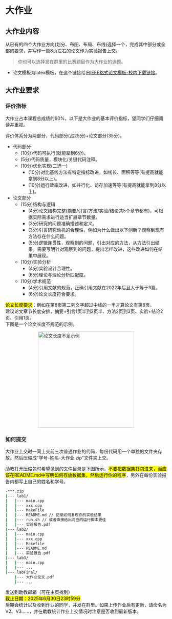 # 大作业

## 大作业内容

从已有的四个大作业方向(划分、布图、布局、布线)选择一个，完成其中部分或全部的要求，并写作一篇8页左右的论文作为实验报告上交。
> 你也可以选择发在群里的比赛题目作为大作业的选题。

* 论文模板为latex模板，在这个链接给出[IEEE格式论文模板-校内下载链接](http://172.18.233.211:5244/pd/VLSI/dataset/conference-latex-template.zip?signature=b54a567dc6403f2954e4efb1b9f27c65d60333b950d4af6e414f587b9d9dc483d8195e53f4754cc68187ede59d3817372547ed7c5b2101e18c2832b8e01c6d10)。

## 大作业要求

### 评价指标

大作业占本课程总成绩的60%，以下是大作业的基本评价指标，望同学们仔细阅读并重视。

评价体系分为两部分，代码部分(占25分)+论文部分(35分)。
* 代码部分
  * (10分)代码可执行(就能拿到6分)。
  * (5分)代码质量，模块化/关键代码注释。
  * (10分)优化实现(二选一)
    * (10分)对比基线方法有特定指标改进，如线长、面积等等(有提高就能拿到8分以上)。
    * (10分)运行效率改进，如并行化、访存加速等等(有提高就能拿到8分以上)。
* 论文部分
  * (15分)结构与逻辑
    * (4分)论文结构完整(摘要/引言/方法/实验/结论共5个章节都有)，可根据实际需求进行适当扩展章节数量。
    * (3分)研究的问题准确描述和定义。
    * (3分)引言研究动机的合理性，例如为什么做出以下创新？观察到现有方法存在什么问题。
    * (5分)逻辑连贯性，观察到的问题，引出对应的方法，从方法引出结果。需要写明针对观察到的问题，提出怎样改进，这些改进如何在结果中展现。
  * (10分)实验分析
    * (4分)实验设计合理性。
    * (6分)理论与理论分析匹配度。
  * (10分)学术规范
    * (4分)引用文献的规范，正确引用文献在2022年后且大于等于3篇。
    * (6分)论文长度符合要求。

<mark>论文长度要求</mark>：例如在第8页第二列文字超过中线的一半才算论文有第8页。<br>
建议论文章节长度安排，摘要+引言1页半到2页半、方法2页到3页、实验+结论2页、引用1页。<br>
下图是一个论文长度不规范的示例。

<img width=300 alt="论文长度不足示例" src="/VLSI-FPGA/advanced/img/paper-length-rule.png" style="margin: auto; display: flex;">

### 如何提交

大作业上交时一同上交前三次普通作业的代码，每份代码用一个单独的文件夹存放。然后压缩成"学号-姓名-大作业.zip"文件夹上交。

助教打开压缩包时希望见到的文件目录是下图所示，<mark>不要把数据集打包进来，而应该在README.md中写明如何存放数据集，然后运行你的程序</mark>，另外在每份实验报告内都写上自己的姓名和学号。

```bash
-***.zip
|--- lab1/
|   |--- main.cpp
|   |--- xxx.cpp
|   |--- MakeFile
|   |--- README.md // 记录如何复现你的实验结果
|   |--- run.sh // 或者直接给出对应的运行脚本更佳
|   |--- 实验报告.pdf
|--- lab2/
|   |--- main.cpp
|   |--- xxx.cpp
|   |--- Makefile
|   |--- README.md
|   |--- 实验报告.pdf
|--- lab3/
|   |--- main.cpp
|   |--- ...
|--- labFinal/
    |--- 大作业论文.pdf
    |--- ...
```

发送到助教邮箱（可在主页找到）<br>
<mark>截止日期：2025年6月30日23时59分</mark><br>
后期会统计以及收到作业的同学，并发在群里。如果上传作业后有更新，请命名为V2、V3……，并在助教统计作业上交情况时注意是否收到最新版本。

